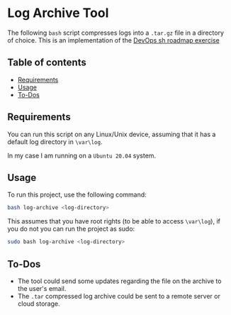 # Log Archive Tool

The following `bash` script compresses logs into a `.tar.gz` file in a directory of choice. This is an implementation of the [DevOps sh roadmap exercise](https://roadmap.sh/projects/log-archive-tool)

## Table of contents
- [Requirements](#requirements)
- [Usage](#usage)
- [To-Dos](#todos)

## Requirements
You can run this script on any Linux/Unix device, assuming that it has a default log directory in `\var\log`.

In my case I am running on a `Ubuntu 20.04` system.

## Usage
To run this project, use the following command:
```bash
bash log-archive <log-directory>
```

This assumes that you have root rights (to be able to access `\var\log`), if you do not you can run the project as sudo:
```bash
sudo bash log-archive <log-directory>
```

## To-Dos
- The tool could send some updates regarding the file on the archive to the user's email.
- The `.tar` compressed log archive could be sent to a remote server or cloud storage.
